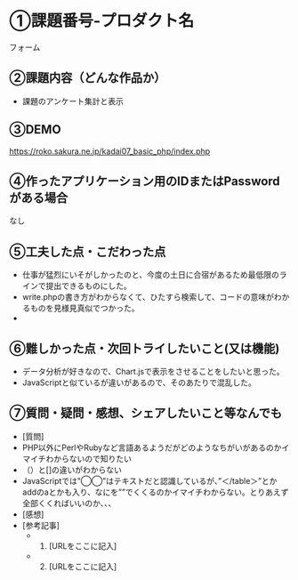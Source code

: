 # ①課題番号-プロダクト名

フォーム

## ②課題内容（どんな作品か）

- 課題のアンケート集計と表示


## ③DEMO

https://roko.sakura.ne.jp/kadai07_basic_php/index.php

## ④作ったアプリケーション用のIDまたはPasswordがある場合

なし

## ⑤工夫した点・こだわった点

- 仕事が猛烈にいそがしかったのと、今度の土日に合宿があるため最低限のラインで提出できるものにした。
- write.phpの書き方がわからなくて、ひたすら検索して、コードの意味がわかるものを見様見真似でつかった。
- 

## ⑥難しかった点・次回トライしたいこと(又は機能)

- データ分析が好きなので、Chart.jsで表示をさせることをしたいと思った。
- JavaScriptと似ているが違いがあるので、そのあたりで混乱した。

## ⑦質問・疑問・感想、シェアしたいこと等なんでも

- [質問]
- PHP以外にPerlやRubyなど言語あるようだがどのようなちがいがあるのかイマイチわからないので知りたい
- （）と[]の違いがわからない
- JavaScriptでは"◯◯”はテキストだと認識しているが、”＜/table＞”とかaddのaとかも入り、なにを””でくくるのかイマイチわからない。とりあえず全部くくればいいのか、、、
- [感想]
- [参考記事]
  - 1. [URLをここに記入]
  - 2. [URLをここに記入]

